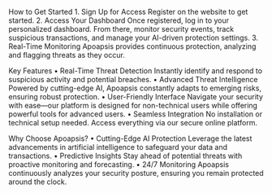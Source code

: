 How to Get Started
	1.	Sign Up for Access
Register on the website to get started.
	2.	Access Your Dashboard
Once registered, log in to your personalized dashboard. From there, monitor security events, track suspicious transactions, and manage your AI-driven protection settings.
	3.	Real-Time Monitoring
Apoapsis provides continuous protection, analyzing and flagging threats as they occur.

Key Features
	•	Real-Time Threat Detection
Instantly identify and respond to suspicious activity and potential breaches.
	•	Advanced Threat Intelligence
Powered by cutting-edge AI, Apoapsis constantly adapts to emerging risks, ensuring robust protection.
	•	User-Friendly Interface
Navigate your security with ease—our platform is designed for non-technical users while offering powerful tools for advanced users.
	•	Seamless Integration
No installation or technical setup needed. Access everything via our secure online platform.

Why Choose Apoapsis?
	•	Cutting-Edge AI Protection
Leverage the latest advancements in artificial intelligence to safeguard your data and transactions.
	•	Predictive Insights
Stay ahead of potential threats with proactive monitoring and forecasting.
	•	24/7 Monitoring
Apoapsis continuously analyzes your security posture, ensuring you remain protected around the clock.
